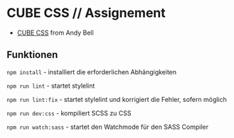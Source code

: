 # CUBE CSS // Assignement

- [CUBE CSS](https://cube.fyi) from Andy Bell

## Funktionen

`npm install` - installiert die erforderlichen Abhängigkeiten

`npm run lint` - startet stylelint

`npm run lint:fix` - startet stylelint und korrigiert die Fehler, sofern möglich

`npm run dev:css` - kompiliert SCSS zu CSS

`npm run watch:sass` - startet den Watchmode für den SASS Compiler
